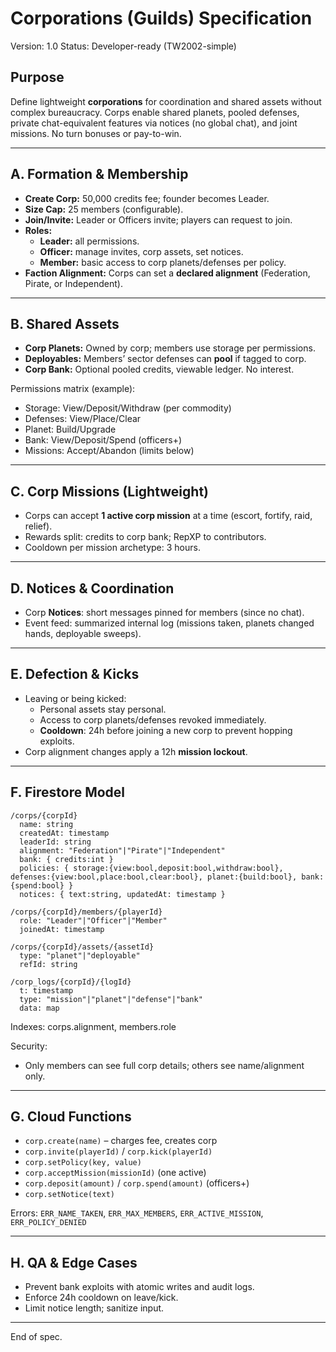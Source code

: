 # Corporations (Guilds) Specification
Version: 1.0
Status: Developer-ready (TW2002-simple)

## Purpose
Define lightweight **corporations** for coordination and shared assets without complex bureaucracy. Corps enable shared planets, pooled defenses, private chat-equivalent features via notices (no global chat), and joint missions. No turn bonuses or pay-to-win.

---

## A. Formation & Membership
- **Create Corp:** 50,000 credits fee; founder becomes Leader.
- **Size Cap:** 25 members (configurable).
- **Join/Invite:** Leader or Officers invite; players can request to join.
- **Roles:**
  - **Leader:** all permissions.
  - **Officer:** manage invites, corp assets, set notices.
  - **Member:** basic access to corp planets/defenses per policy.
- **Faction Alignment:** Corps can set a **declared alignment** (Federation, Pirate, or Independent).

---

## B. Shared Assets
- **Corp Planets:** Owned by corp; members use storage per permissions.
- **Deployables:** Members’ sector defenses can **pool** if tagged to corp.
- **Corp Bank:** Optional pooled credits, viewable ledger. No interest.

Permissions matrix (example):
- Storage: View/Deposit/Withdraw (per commodity)
- Defenses: View/Place/Clear
- Planet: Build/Upgrade
- Bank: View/Deposit/Spend (officers+)
- Missions: Accept/Abandon (limits below)

---

## C. Corp Missions (Lightweight)
- Corps can accept **1 active corp mission** at a time (escort, fortify, raid, relief).
- Rewards split: credits to corp bank; RepXP to contributors.
- Cooldown per mission archetype: 3 hours.

---

## D. Notices & Coordination
- Corp **Notices**: short messages pinned for members (since no chat).
- Event feed: summarized internal log (missions taken, planets changed hands, deployable sweeps).

---

## E. Defection & Kicks
- Leaving or being kicked:
  - Personal assets stay personal.
  - Access to corp planets/defenses revoked immediately.
  - **Cooldown**: 24h before joining a new corp to prevent hopping exploits.
- Corp alignment changes apply a 12h **mission lockout**.

---

## F. Firestore Model
```
/corps/{corpId}
  name: string
  createdAt: timestamp
  leaderId: string
  alignment: "Federation"|"Pirate"|"Independent"
  bank: { credits:int }
  policies: { storage:{view:bool,deposit:bool,withdraw:bool}, defenses:{view:bool,place:bool,clear:bool}, planet:{build:bool}, bank:{spend:bool} }
  notices: { text:string, updatedAt: timestamp }

/corps/{corpId}/members/{playerId}
  role: "Leader"|"Officer"|"Member"
  joinedAt: timestamp

/corps/{corpId}/assets/{assetId}
  type: "planet"|"deployable"
  refId: string

/corp_logs/{corpId}/{logId}
  t: timestamp
  type: "mission"|"planet"|"defense"|"bank"
  data: map
```

Indexes: corps.alignment, members.role

Security:
- Only members can see full corp details; others see name/alignment only.

---

## G. Cloud Functions
- `corp.create(name)` – charges fee, creates corp
- `corp.invite(playerId)` / `corp.kick(playerId)`
- `corp.setPolicy(key, value)`
- `corp.acceptMission(missionId)` (one active)
- `corp.deposit(amount)` / `corp.spend(amount)` (officers+)
- `corp.setNotice(text)`

Errors: `ERR_NAME_TAKEN`, `ERR_MAX_MEMBERS`, `ERR_ACTIVE_MISSION`, `ERR_POLICY_DENIED`

---

## H. QA & Edge Cases
- Prevent bank exploits with atomic writes and audit logs.
- Enforce 24h cooldown on leave/kick.
- Limit notice length; sanitize input.

---

End of spec.
